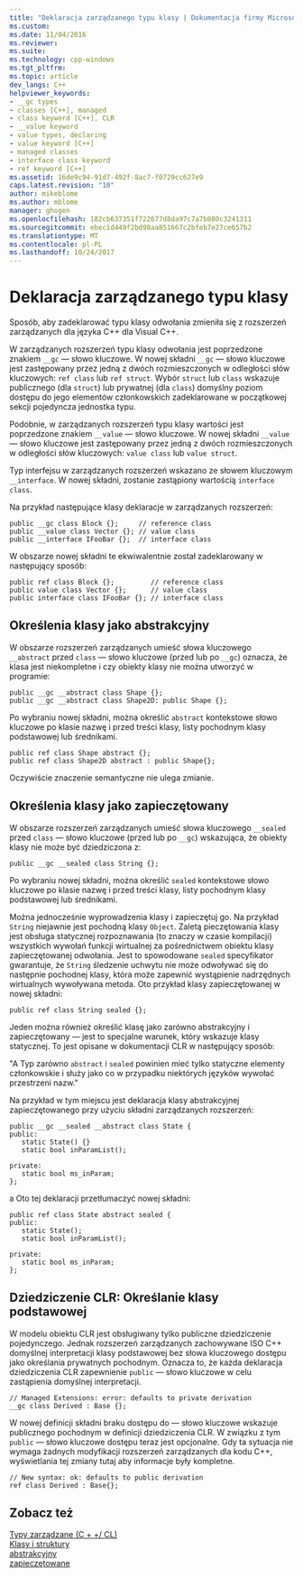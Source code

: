 ```yaml
---
title: "Deklaracja zarządzanego typu klasy | Dokumentacja firmy Microsoft"
ms.custom: 
ms.date: 11/04/2016
ms.reviewer: 
ms.suite: 
ms.technology: cpp-windows
ms.tgt_pltfrm: 
ms.topic: article
dev_langs: C++
helpviewer_keywords:
- __gc types
- classes [C++], managed
- class keyword [C++], CLR
- __value keyword
- value types, declaring
- value keyword [C++]
- managed classes
- interface class keyword
- ref keyword [C++]
ms.assetid: 16de9c94-91d7-492f-8ac7-f0729cc627e9
caps.latest.revision: "10"
author: mikeblome
ms.author: mblome
manager: ghogen
ms.openlocfilehash: 182cb637351f722677d8da97c7a7b880c3241311
ms.sourcegitcommit: ebec1d449f2bd98aa851667c2bfeb7e27ce657b2
ms.translationtype: MT
ms.contentlocale: pl-PL
ms.lasthandoff: 10/24/2017
---
```

# <a name="declaration-of-a-managed-class-type"></a>Deklaracja zarządzanego typu klasy
Sposób, aby zadeklarować typu klasy odwołania zmieniła się z rozszerzeń zarządzanych dla języka C++ dla Visual C++.  
  
 W zarządzanych rozszerzeń typu klasy odwołania jest poprzedzone znakiem `__gc` — słowo kluczowe. W nowej składni `__gc` — słowo kluczowe jest zastępowany przez jedną z dwóch rozmieszczonych w odległości słów kluczowych: `ref class` lub `ref struct`. Wybór `struct` lub `class` wskazuje publicznego (dla `struct`) lub prywatnej (dla `class`) domyślny poziom dostępu do jego elementów członkowskich zadeklarowane w początkowej sekcji pojedyncza jednostka typu.  
  
 Podobnie, w zarządzanych rozszerzeń typu klasy wartości jest poprzedzone znakiem `__value` — słowo kluczowe. W nowej składni `__value` — słowo kluczowe jest zastępowany przez jedną z dwóch rozmieszczonych w odległości słów kluczowych: `value class` lub `value struct`.  
  
 Typ interfejsu w zarządzanych rozszerzeń wskazano ze słowem kluczowym `__interface`. W nowej składni, zostanie zastąpiony wartością `interface class`.  
  
 Na przykład następujące klasy deklaracje w zarządzanych rozszerzeń:  
  
```  
public __gc class Block {};     // reference class  
public __value class Vector {}; // value class  
public __interface IFooBar {};  // interface class  
```  
  
 W obszarze nowej składni te ekwiwalentnie został zadeklarowany w następujący sposób:  
  
```  
public ref class Block {};         // reference class  
public value class Vector {};      // value class  
public interface class IFooBar {}; // interface class  
```  
  
## <a name="specifying-the-class-as-abstract"></a>Określenia klasy jako abstrakcyjny  
 W obszarze rozszerzeń zarządzanych umieść słowa kluczowego `__abstract` przed `class` — słowo kluczowe (przed lub po `__gc`) oznacza, że klasa jest niekompletne i czy obiekty klasy nie można utworzyć w programie:  
  
```  
public __gc __abstract class Shape {};  
public __gc __abstract class Shape2D: public Shape {};  
```  
  
 Po wybraniu nowej składni, można określić `abstract` kontekstowe słowo kluczowe po klasie nazwę i przed treści klasy, listy pochodnym klasy podstawowej lub średnikami.  
  
```  
public ref class Shape abstract {};  
public ref class Shape2D abstract : public Shape{};  
```  
  
 Oczywiście znaczenie semantyczne nie ulega zmianie.  
  
## <a name="specifying-the-class-as-sealed"></a>Określenia klasy jako zapieczętowany  
 W obszarze rozszerzeń zarządzanych umieść słowa kluczowego `__sealed` przed `class` — słowo kluczowe (przed lub po `__gc`) wskazująca, że obiekty klasy nie może być dziedziczona z:  
  
```  
public __gc __sealed class String {};  
```  
  
 Po wybraniu nowej składni, można określić `sealed` kontekstowe słowo kluczowe po klasie nazwę i przed treści klasy, listy pochodnym klasy podstawowej lub średnikami.  
  
 Można jednocześnie wyprowadzenia klasy i zapieczętuj go. Na przykład `String` niejawnie jest pochodną klasy `Object`. Zaletą pieczętowania klasy jest obsługa statycznej rozpoznawania (to znaczy w czasie kompilacji) wszystkich wywołań funkcji wirtualnej za pośrednictwem obiektu klasy zapieczętowanej odwołania. Jest to spowodowane `sealed` specyfikator gwarantuje, że `String` śledzenie uchwytu nie może odwoływać się do następnie pochodnej klasy, która może zapewnić wystąpienie nadrzędnych wirtualnych wywoływana metoda. Oto przykład klasy zapieczętowanej w nowej składni:  
  
```  
public ref class String sealed {};  
```  
  
 Jeden można również określić klasę jako zarówno abstrakcyjny i zapieczętowany — jest to specjalne warunek, który wskazuje klasy statycznej. To jest opisane w dokumentacji CLR w następujący sposób:  
  
 "A Typ zarówno `abstract` i `sealed` powinien mieć tylko statyczne elementy członkowskie i służy jako co w przypadku niektórych języków wywołać przestrzeni nazw."  
  
 Na przykład w tym miejscu jest deklaracja klasy abstrakcyjnej zapieczętowanego przy użyciu składni zarządzanych rozszerzeń:  
  
```  
public __gc __sealed __abstract class State {  
public:  
   static State() {}  
   static bool inParamList();  
  
private:  
   static bool ms_inParam;  
};  
```  
  
 a Oto tej deklaracji przetłumaczyć nowej składni:  
  
```  
public ref class State abstract sealed {  
public:  
   static State();  
   static bool inParamList();  
  
private:  
   static bool ms_inParam;  
};  
```  
  
## <a name="clr-inheritance-specifying-the-base-class"></a>Dziedziczenie CLR: Określanie klasy podstawowej  
 W modelu obiektu CLR jest obsługiwany tylko publiczne dziedziczenie pojedynczego. Jednak rozszerzeń zarządzanych zachowywane ISO C++ domyślnej interpretacji klasy podstawowej bez słowa kluczowego dostępu jako określania prywatnych pochodnym. Oznacza to, że każda deklaracja dziedziczenia CLR zapewnienie `public` — słowo kluczowe w celu zastąpienia domyślnej interpretacji.  
  
```  
// Managed Extensions: error: defaults to private derivation  
__gc class Derived : Base {};  
```  
  
 W nowej definicji składni braku dostępu do — słowo kluczowe wskazuje publicznego pochodnym w definicji dziedziczenia CLR. W związku z tym `public` — słowo kluczowe dostępu teraz jest opcjonalne. Gdy ta sytuacja nie wymaga żadnych modyfikacji rozszerzeń zarządzanych dla kodu C++, wyświetlania tej zmiany tutaj aby informacje były kompletne.  
  
```  
// New syntax: ok: defaults to public derivation  
ref class Derived : Base{};  
```  
  
## <a name="see-also"></a>Zobacz też  
 [Typy zarządzane (C + +/ CL)](../dotnet/managed-types-cpp-cl.md)   
 [Klasy i struktury](../windows/classes-and-structs-cpp-component-extensions.md)   
 [abstrakcyjny](../windows/abstract-cpp-component-extensions.md)   
 [zapieczętowane](../windows/sealed-cpp-component-extensions.md)